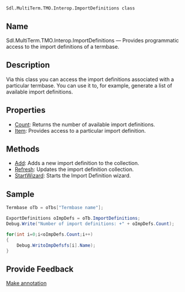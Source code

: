 

# 
    Sdl.MultiTerm.TMO.Interop.ImportDefinitions class



## Name

Sdl.MultiTerm.TMO.Interop.ImportDefinitions —          Provides programmatic access to the import definitions of a termbase.



## Description



Via this class you can access the import definitions associated with a particular termbase. You can use it to, for example, generate a list of available import definitions.



## Properties

* [Count](Sdl.MultiTerm.TMO.Interop.ImportDefinitions.Count.html): Returns the number of available import definitions.
* [Item](Sdl.MultiTerm.TMO.Interop.ImportDefinitions.Item.html): Provides access to a particular import definition.




## Methods

* [Add](Sdl.MultiTerm.TMO.Interop.ImportDefinitions.Add.html): Adds a new import definition to the collection.
* [Refresh](Sdl.MultiTerm.TMO.Interop.ImportDefinitions.Refresh.html): Updates the import definition collection.
* [StartWizard](Sdl.MultiTerm.TMO.Interop.ImportDefinitions.StartWizard.html): Starts the Import Definition wizard.




## Sample


```cs
Termbase oTb = oTbs["Termbase name"];

ExportDefinitions oImpDefs = oTb.ImportDefinitions;
Debug.Write("Number of import definitions: +" + oImpDefs.Count);

for(int i=0;i<oImpDefs.Count;i++)
{
   	Debug.WritoImpDefsfs[i].Name);
}
```



## Provide Feedback

[Make annotation](mailto:sdk-feedback@sdl.com&amp;subject=Reference%20for%20Sdl.MultiTerm.TMO.Interop.ImportDefinitions)

